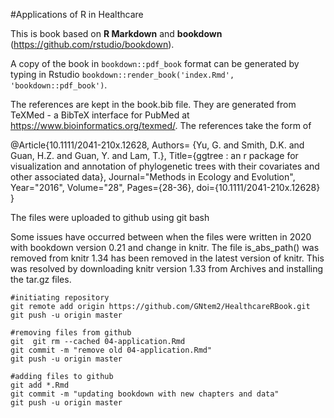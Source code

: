 #Applications of R in Healthcare 

This is book based on **R Markdown** and **bookdown** (https://github.com/rstudio/bookdown). 

A copy of the book in `bookdown::pdf_book` format can be generated by typing in Rstudio `bookdown::render_book('index.Rmd', 'bookdown::pdf_book')`. 

The references are kept in the book.bib file. They are generated from TeXMed - a BibTeX interface for PubMed at https://www.bioinformatics.org/texmed/. The references take the form of

@Article{10.1111/2041-210x.12628,
   Authors= {Yu, G. and Smith, D.K. and Guan, H.Z. and Guan, Y. and    Lam, T.},
   Title={ggtree : an r package for visualization and annotation of    phylogenetic trees with their covariates and other associated data}, 
   Journal="Methods in Ecology and Evolution",
   Year="2016", 
   Volume="28",
   Pages={28-36},
   doi={10.1111/2041-210x.12628}
}

The files were uploaded to github using git bash

Some issues have occurred between when the files were written in 2020 with bookdown version 0.21 and change in knitr. The file is_abs_path() was removed from knitr 1.34 has been removed in the latest version of knitr. This was resolved by downloading knitr version 1.33 from Archives and installing the tar.gz files. 


```git
#initiating repository
git remote add origin https://github.com/GNtem2/HealthcareRBook.git
git push -u origin master

#removing files from github
git  git rm --cached 04-application.Rmd
git commit -m "remove old 04-application.Rmd"
git push -u origin master

#adding files to github
git add *.Rmd
git commit -m "updating bookdown with new chapters and data"
git push -u origin master
```


